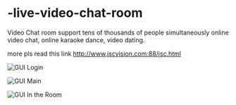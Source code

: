 # -live-video-chat-room
Video Chat room support tens of thousands of people simultaneously online video chat, online karaoke dance, video dating.   

more pls read this link http://www.jscvision.com:88/jsc.html


![GUI Login](http://www.jscvision.com:88/sqs/login.png) 

![GUI Main](http://www.jscvision.com:88/sqs/main.png) 

![GUI In the Room](http://www.jscvision.com:88/sqs/intheroom.png) 

